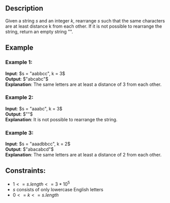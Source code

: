 ## Description
Given a string $s$ and an integer $k$, rearrange $s$ such that the same characters are at least distance k from each other. If it is not possible to rearrange the string, return an empty string "".

## Example
### Example 1:
**Input**: $s = "aabbcc", k = 3$  
**Output**: $"abcabc"$  
**Explanation**: The same letters are at least a distance of $3$ from each other.

### Example 2:
**Input**: $s = "aaabc", k = 3$  
**Output**: $""$  
**Explanation**: It is not possible to rearrange the string.

### Example 3:
**Input**: $s = "aaadbbcc", k = 2$  
**Output**: $"abacabcd"$  
**Explanation**: The same letters are at least a distance of $2$ from each other.
 
## Constraints:
- $1 <= s.length <= 3 * 10^5$
- $s$ consists of only lowercase English letters
- $0 <= k <= s.length$